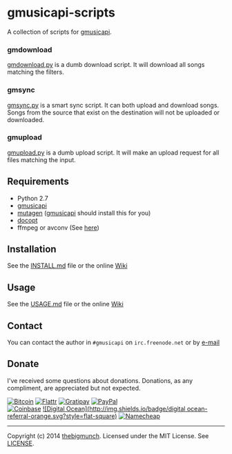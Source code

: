 gmusicapi-scripts
=================

A collection of scripts for [gmusicapi](https://github.com/simon-weber/Unofficial-Google-Music-API).

### gmdownload

[gmdownload.py](gmdownload.py) is a dumb download script. It will download all songs matching the filters.

### gmsync

[gmsync.py](gmsync.py) is a smart sync script. It can both upload and download songs. Songs from the source that exist on the destination will not be uploaded or downloaded.

### gmupload

[gmupload.py](gmupload.py) is a dumb upload script. It will make an upload request for all files matching the input.

## Requirements

* Python 2.7
* [gmusicapi](https://github.com/simon-weber/Unofficial-Google-Music-API)
* [mutagen](https://code.google.com/p/mutagen/) ([gmusicapi](https://github.com/simon-weber/Unofficial-Google-Music-API) should install this for you)
* [docopt](https://github.com/docopt/docopt)
* ffmpeg or avconv (See [here](http://unofficial-google-music-api.readthedocs.org/en/latest/usage.html#usage))

## Installation

See the [INSTALL.md](INSTALL.md) file or the online [Wiki](https://github.com/thebigmunch/gmusicapi-scripts/wiki)

## Usage

See the [USAGE.md](USAGE.md) file or the online [Wiki](https://github.com/thebigmunch/gmusicapi-scripts/wiki)

## Contact

You can contact the author in ``#gmusicapi`` on ``irc.freenode.net`` or by [e-mail](mailto:mail@thebigmunch.me)

## Donate

I've received some questions about donations. Donations, as any compliment, are appreciated but not expected.

[![Bitcoin](http://img.shields.io/badge/bitcoin-donate-green.svg?style=flat-square)](https://coinbase.com/thebigmunch) [![Flattr](http://img.shields.io/badge/flattr-donate-green.svg?style=flat-square)](https://flattr.com/thing/2419308) [![Gratipay](http://img.shields.io/badge/gratipay-donate-green.svg?style=flat-square)](https://gratipay.com/thebigmunch) [![PayPal](http://img.shields.io/badge/paypal-donate-green.svg?style=flat-square)](https://www.paypal.com/cgi-bin/webscr?cmd=_donations&business=DHDVLSYW8V8N4&lc=US&item_name=thebigmunch&currency_code=USD)  
[![Coinbase](http://img.shields.io/badge/coinbase-referral-orange.svg?style=flat-square)](https://coinbase.com/?r=52502f01e0fdd4d3ef000253&utm_campaign=user-referral&src=referral-link) [![Digital Ocean](http://img.shields.io/badge/digital ocean-referral-orange.svg?style=flat-square)](https://www.digitalocean.com/?refcode=3823208a0597) [![Namecheap](http://img.shields.io/badge/namecheap-referral-orange.svg?style=flat-square)](http://www.namecheap.com/?aff=67208)

-----

Copyright (c) 2014 [thebigmunch](mailto:mail@thebigmunch.me). Licensed under the MIT License. See [LICENSE](LICENSE).

